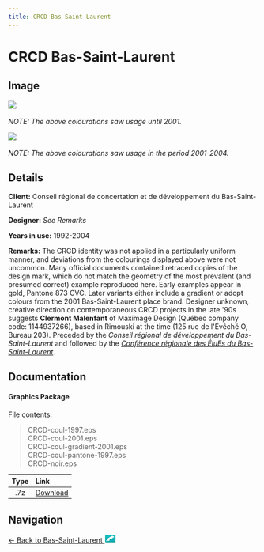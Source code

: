 ```yaml
---
title: CRCD Bas-Saint-Laurent
---
```


# CRCD Bas-Saint-Laurent

## Image

<img src="https://f001.backblazeb2.com/b2api/v1/b2_download_file_by_id?fileId=4_z28c49eac21252eda5eb50012_f1039a262cb07ca26_d20170709_m070834_c001_v0001043_t0004" class="focus-image">

*NOTE: The above colourations saw usage until 2001.*

<img src="https://f001.backblazeb2.com/b2api/v1/b2_download_file_by_id?fileId=4_z28c49eac21252eda5eb50012_f111b386ef9043daa_d20170709_m070837_c001_v0001042_t0033" class="focus-image">

*NOTE: The above colourations saw usage in the period 2001-2004.*

## Details

**Client:** Conseil régional de concertation et de développement du Bas-Saint-Laurent

**Designer:** *See Remarks*

**Years in use:** 1992-2004

**Remarks:** The CRCD identity was not applied in a particularly uniform manner, and deviations from the colourings displayed above were not uncommon. Many official documents contained retraced copies of the design mark, which do not match the geometry of the most prevalent (and presumed correct) example reproduced here. Early examples appear in gold, Pantone 873 CVC. Later variants either include a gradient or adopt colours from the 2001 Bas-Saint-Laurent place brand. Designer unknown, creative direction on contemporaneous CRCD projects in the late '90s suggests **Clermont Malenfant** of Maximage Design (Québec company code: 1144937266), based in Rimouski at the time (125 rue de l'Evêché O, Bureau 203). Preceded by the *Conseil régional de développement du Bas-Saint-Laurent* and followed by the [*Conférence régionale des ÉluEs du Bas-Saint-Laurent*](CRE.html).

## Documentation

#### Graphics Package

File contents:
> CRCD-coul-1997.eps  
> CRCD-coul-2001.eps  
> CRCD-coul-gradient-2001.eps  
> CRCD-coul-pantone-1997.eps  
> CRCD-noir.eps

| Type | Link |
| :---: | :--- |
| .7z | [Download](https://f001.backblazeb2.com/file/nation-branding-now/NA/CA/QC/01/CRCDBSL-logotype.7z) |

## Navigation

[← Back to Bas-Saint-Laurent <img src="../../../../images/FlagKit/NA/CA/QC/01/01.png" class="flagkit">](../01.html)
